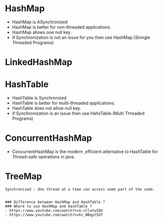 






# HashMap 
- HashMap is ASynchronized
- HashMap is better for non-threaded applications.
- HashMap allows one null key.
- if Synchronization is not an issue for you then use HashMap.(Sinngle Threaded Programs)


# LinkedHashMap






# HashTable
- HashTable is Synchronized
- HashTable is better for multi-threaded applications.
- HashTable does not allow null key.
- if Synchronization is an issue then use HahsTable.(Multi Threaded Programs)

# ConcurrentHashMap
- ConcurrentHashMap is the modern ,efficient alternative to HashTable for Thread-safe operations in java.


# TreeMap


```
Synchronized : One thread at a time can access some part of the code.
```

```

### Difference between HashMap and HashTable ?
### Where to use HashMap and HashTable ?
- https://www.youtube.com/watch?v=G-cClatwIQU
- https://www.youtube.com/watch?v=bz_WBqyt5UY

```